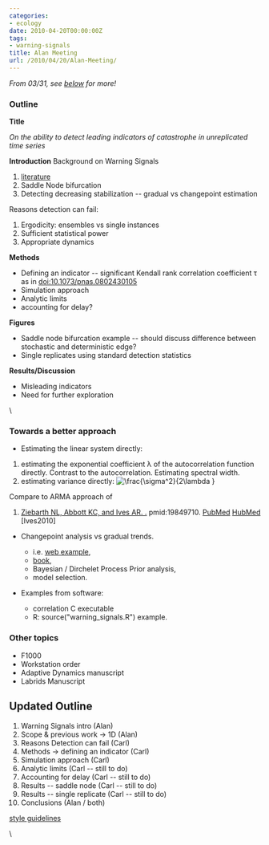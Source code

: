 ```yaml
---
categories:
- ecology
date: 2010-04-20T00:00:00Z
tags:
- warning-signals
title: Alan Meeting
url: /2010/04/20/Alan-Meeting/
---
```


*From 03/31, see [below](#Updated_Outline) for more!*

### Outline

**Title**

*On the ability to detect leading indicators of catastrophe in
unreplicated time series*

**Introduction** Background on Warning Signals

1.  [literature](http://www.mendeley.com/research-papers/collections/1374711/EarlyWarningSigns/ "http://www.mendeley.com/research-papers/collections/1374711/EarlyWarningSigns/")
2.  Saddle Node bifurcation
3.  Detecting decreasing stabilization -- gradual vs changepoint
    estimation

Reasons detection can fail:

1.  Ergodicity: ensembles vs single instances
2.  Sufficient statistical power
3.  Appropriate dynamics

**Methods**

-   Defining an indicator -- significant Kendall rank correlation
    coefficient τ as in
    [doi:10.1073/pnas.0802430105](http://hdl.handle.net/10.1073/pnas.0802430105 "doi:10.1073/pnas.0802430105")
-   Simulation approach
-   Analytic limits
-   accounting for delay?

**Figures**

-   Saddle node bifurcation example -- should discuss difference between
    stochastic and deterministic edge?
-   Single replicates using standard detection statistics

**Results/Discussion**

-   Misleading indicators
-   Need for further exploration

\

### Towards a better approach

-   Estimating the linear system directly:

1.  estimating the exponential coefficient λ of the autocorrelation
    function directly. Contrast to the autocorrelation. Estimating
    spectral width.
2.  estimating variance directly: ![ \\frac{\\sigma\^2}{2\\lambda }
    ](http://openwetware.org/images/math/2/f/e/2fed1c2e179a9874a35108bdcbfdbd48.png)

Compare to ARMA approach of

1.  [Ziebarth NL, Abbott KC, and Ives AR.
    .](http://eutils.ncbi.nlm.nih.gov/entrez/eutils/elink.fcgi?cmd=prlinks&dbfrom=pubmed&retmode=ref&id=19849710 "View or buy article from publisher (if available)")
    pmid:19849710.
    [PubMed](http://eutils.ncbi.nlm.nih.gov/entrez/eutils/efetch.fcgi?db=pubmed&rettype=abstract&id=19849710 "PMID 19849710")
    [HubMed](http://www.hubmed.org/display.cgi?uids=19849710 "PMID 19849710")
    [Ives2010]

-   Changepoint analysis vs gradual trends.
    -   i.e. [web
        example](http://www.variation.com/cpa/tech/changepoint.html "http://www.variation.com/cpa/tech/changepoint.html"),
    -   [book](http://www.gbv.de/dms/goettingen/230144551.pdf "http://www.gbv.de/dms/goettingen/230144551.pdf"),
    -   Bayesian / Dirchelet Process Prior analysis,
    -   model selection.

-   Examples from software:
    -   correlation C executable
    -   R: source("warning\_signals.R") example.

### Other topics

-   F1000
-   Workstation order
-   Adaptive Dynamics manuscript
-   Labrids Manuscript

Updated Outline
---------------

1.  Warning Signals intro (Alan)
2.  Scope & previous work -\> 1D (Alan)
3.  Reasons Detection can fail (Carl)
4.  Methods -\> defining an indicator (Carl)
5.  Simulation approach (Carl)
6.  Analytic limits (Carl -- still to do)
7.  Accounting for delay (Carl -- still to do)
8.  Results -- saddle node (Carl -- still to do)
9.  Results -- single replicate (Carl -- still to do)
10. Conclusions (Alan / both)

[style
guidelines](http://www.sciencemag.org/about/authors/prep/prep_init.dtl "http://www.sciencemag.org/about/authors/prep/prep_init.dtl")

\

